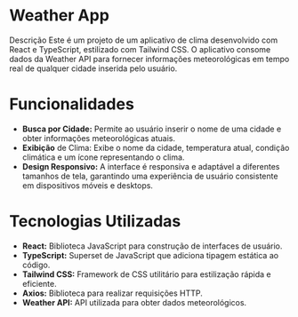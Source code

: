 
# Weather App
Descrição
Este é um projeto de um aplicativo de clima desenvolvido com React e TypeScript, estilizado com Tailwind CSS. O aplicativo consome dados da Weather API para fornecer informações meteorológicas em tempo real de qualquer cidade inserida pelo usuário.

# Funcionalidades

- **Busca por Cidade:** Permite ao usuário inserir o nome de uma cidade e obter informações meteorológicas atuais.
- **Exibição** de Clima: Exibe o nome da cidade, temperatura atual, condição climática e um ícone representando o clima.
- **Design Responsivo:** A interface é responsiva e adaptável a diferentes tamanhos de tela, garantindo uma experiência de usuário consistente em dispositivos móveis e desktops.

# Tecnologias Utilizadas
- **React:** Biblioteca JavaScript para construção de interfaces de usuário.
- **TypeScript:** Superset de JavaScript que adiciona tipagem estática ao código.
- **Tailwind CSS:** Framework de CSS utilitário para estilização rápida e eficiente.
- **Axios:** Biblioteca para realizar requisições HTTP.
- **Weather API:** API utilizada para obter dados meteorológicos.
